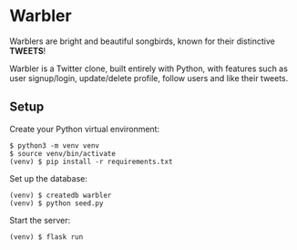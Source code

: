# Warbler
Warblers are bright and beautiful songbirds, known for their distinctive **TWEETS**!

Warbler is a Twitter clone, built entirely with Python, with features such as user signup/login, update/delete profile, follow users and like their tweets.

## Setup
Create your Python virtual environment:
```
$ python3 -m venv venv
$ source venv/bin/activate
(venv) $ pip install -r requirements.txt
```

Set up the database:
```
(venv) $ createdb warbler
(venv) $ python seed.py
```

Start the server:
```
(venv) $ flask run
```
